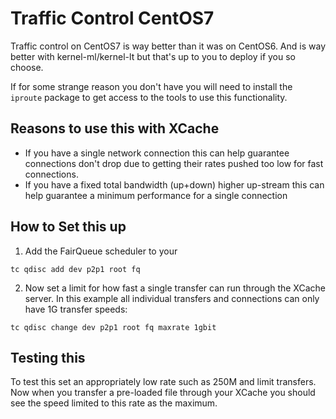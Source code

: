 
# Traffic Control CentOS7

Traffic control on CentOS7 is way better than it was on CentOS6. And is way better with kernel-ml/kernel-lt but that's up to you to deploy if you so choose.

If for some strange reason you don't have you will need to install the `iproute` package to  get access to the tools to use this functionality.

## Reasons to use this with XCache

 * If you have a single network connection this can help guarantee connections don't drop due to getting their rates pushed too low for fast connections.
 * If you have a fixed total bandwidth (up+down) higher up-stream this can help guarantee a minimum performance for a single connection

## How to Set this up

1) Add the FairQueue scheduler to your 
```
tc qdisc add dev p2p1 root fq
```

2) Now set a limit for how fast a single transfer can run through the XCache server. In this example all individual transfers and connections can only have 1G transfer speeds:
```
tc qdisc change dev p2p1 root fq maxrate 1gbit
```


## Testing this

To test this set an appropriately low rate such as 250M and limit transfers. Now when you transfer a pre-loaded file through your XCache you should see the speed limited to this rate as the maximum.


